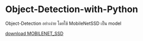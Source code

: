 # Object-Detection-with-Python

Object-Detection อย่างง่าย โดยใช้ MobileNetSSD เป็น model

[download MOBILENET_SSD](https://drive.google.com/drive/folders/1FwnNkShg3OyrLoPyUwZ-JskirW6NHbLf)
